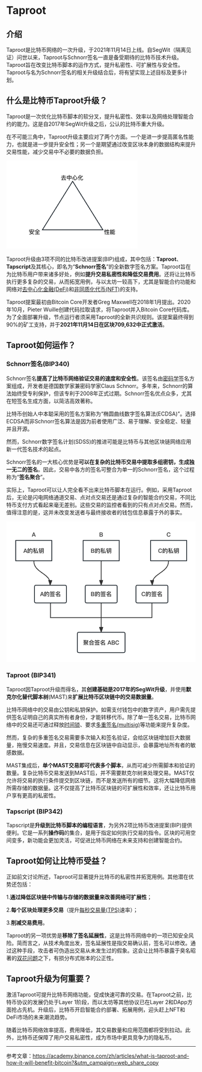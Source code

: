 # Taproot

## 介绍

Taproot是比特币网络的一次升级，于2021年11月14日上线。自SegWit（隔离见证）问世以来，Taproot与Schnorr签名一直是备受期待的比特币技术升级。Taproot旨在改变比特币脚本的运作方式，提升私密性、可扩展性与安全性。Taproot与名为Schnorr签名的相关升级结合后，将有望实现上述目标及更多计划。

## 什么是比特币Taproot升级？

Taproot是一次优化比特币脚本的软分叉，提升私密性、效率以及网络处理智能合约的能力。这是自2017年SegWit升级之后，公认的比特币重大升级。

在不可能三角中，Taproot升级主要应对了两个方面。一个是进一步提高匿名性能力，也就是进一步提升安全性；另一个是期望通过改变区块本身的数据结构来提升交易性能，减少交易中不必要的数据负担。

![不可能三角](../graph/%E4%B8%8D%E5%8F%AF%E8%83%BD%E4%B8%89%E8%A7%92.png)

Taproot升级由3项不同的比特币改进提案(BIP)组成，其中包括：**Taproot**、**Tapscript**及其核心，即名为“**Schnorr签名**”的全新数字签名方案。Taproot旨在为比特币用户带来诸多好处，例如**提升交易私密性和降低交易费用**。还将让比特币执行更多复杂的交易，从而拓宽用例，与以太坊一较高下，尤其是智能合约功能和网络对[去中心化金融(DeFi)](https://academy.binance.com/en/glossary/defi)和[非同质化代币(NFT)](https://academy.binance.com/en/glossary/non-fungible-token-nft)的支持。

Taproot提案最初由Bitcoin Core开发者Greg Maxwell在2018年1月提出。2020年10月，Pieter Wuille创建代码拉取请求，将Taproot并入Bitcoin Core代码库。为了全面部署升级，节点运行者须采用Taproot的全新共识规则。该提案最终得到90%的矿工支持，并于**2021年11月14日在区块709,632中正式激活**。

## Taproot如何运作？

### Schnorr签名(BIP340)

Schnorr签名**提高了比特币网络验证交易的速度和安全性**。该签名由[密码学](https://academy.binance.com/zh/articles/history-of-cryptography)签名方案组成，开发者是德国数学家兼密码学家Claus Schnorr。多年来，Schnorr的算法始终受专利保护，但该专利于2008年正式过期。Schnorr签名优点众多，尤其在短签名生成方面，以简洁高效著称。

比特币创始人中本聪采用的签名方案称为“椭圆曲线数字签名算法(ECDSA)”。选择ECDSA而非Schnorr签名算法是因为前者使用广泛、易于理解、安全稳定、轻量并且开源。

然而，Schnorr数字签名计划(SDSS)的推进可能是比特币与其他区块链网络应用新一代签名技术的起点。

Schnorr签名的一大核心优势是**可以在复杂的比特币交易中提取多组密钥，生成独一无二的签名**。因此，交易中各方的签名可整合为单一的Schnorr签名，这个过程称为“**签名聚合**”。

实际上，Taproot可以让人完全看不出来比特币脚本在运行。例如，采用Taproot后，无论是闪电网络通道交易、点对点交易还是通过复杂的智能合约交易，不同比特币支付方式看起来毫无差别。这些交易的监控者看到的只有点对点交易。然而，值得注意的是，这并未改变发送者与最终接收者的钱包信息暴露于外的事实。

![聚合签名](../graph/%E8%81%9A%E5%90%88%E7%AD%BE%E5%90%8D.png)

### Taproot (BIP341)

Taproot因Taproot升级而得名，其**创建基础是2017年的SegWit升级**，并使用**默克尔化替代脚本树**(MAST)来**扩展比特币区块链中的交易数据量**。

比特币网络中的交易由公钥和私钥保护。如需支付钱包中的数字资产，用户需先提供签名证明自己的真实所有者身份，才能转移代币。除了单一签名交易，比特币网络中的交易还可通过释放[时间锁](https://academy.binance.com/en/glossary/hashed-timelock-contract)、要求[多重签名(multisig)](https://academy.binance.com/zh/articles/what-is-a-multisig-wallet)等功能来提升复杂度。 

然而，复杂的多重签名交易需要多次输入和签名验证，会给区块链增加巨大数据量，拖慢交易速度。并且，交易信息在区块链中自动显示，会暴露地址所有者的敏感数据。 

MAST集成后，**单个MAST交易即可代表多个脚本**，从而可减少所需脚本和验证的数量。复杂比特币交易发送到MAST后，并不需要默克尔树来处理交易。MAST仅允许将交易的执行条件提交到区块链，而不是发送所有的细节。这将大幅降低网络所需存储的数据量。这不仅提高了比特币区块链的可扩展性和效率，还让比特币用户享有更高的私密性。

### Tapscript (BIP342)

Tapscript是**升级到比特币脚本的编程语言**，为另外2项比特币改进提案(BIP)提供便利。它是一系列**操作码**的集合，是用于指定如何执行交易的指令。区块的可用空间变多，新功能会更加灵活，可促进比特币网络在未来支持和创建智能合约。

## Taproot如何让比特币受益？

正如前文讨论所述，Taproot可显著提升比特币的私密性并拓宽用例。其他潜在优势还包括：

1.**通过降低区块链中传输与存储的数据量来改善网络可扩展性**；

2.**每个区块处理更多交易**（提升[每秒交易量(TPS)](https://academy.binance.com/en/glossary/transactions-per-second-tps)速率）；

3.**削减交易费用**。

Taproot的另一项优势是**移除了签名延展性**，这是比特币网络中的一项已知安全风险。简而言之，从技术角度出发，签名延展性是指交易确认前，签名可以修改。通过这种手段，攻击者可伪造出交易从未发生过的假象。这会让比特币暴露于臭名昭著的[双花问题](https://academy.binance.com/zh/articles/double-spending-explained)之下，有损分布式账本的公正性。

## Taproot升级为何重要？

激活Taproot可提升比特币网络功能，促成快速可靠的交易。在Taproot之前，比特币协议的发展仍处于Layer 1阶段，而以太坊等其他协议已在Layer 2和DApp方面抢占先机。升级后，比特币开启智能合约部署、拓展用例，迎头赶上NFT和DeFi市场的未来潮流趋势。 

随着比特币网络效率提高，费用降低，其交易数量和应用范围都将受到拉动。此外，比特币还保障了用户交易私密性，成为市场中更具竞争力的隐私币。

***

参考文章：https://academy.binance.com/zh/articles/what-is-taproot-and-how-it-will-benefit-bitcoin?&utm_campaign=web_share_copy
